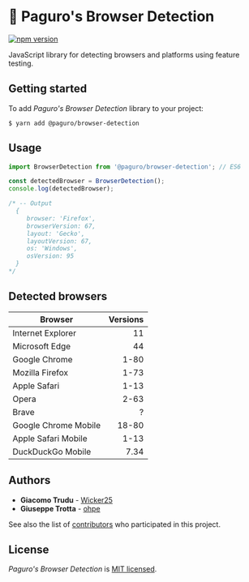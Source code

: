 # 🔎 Paguro's Browser Detection

[![npm version](https://badge.fury.io/js/%40paguro%2Fbrowser-detection.svg)](https://badge.fury.io/js/%40paguro%2Fbrowser-detection)

JavaScript library for detecting browsers and platforms using feature testing.

## Getting started

To add _Paguro's Browser Detection_ library to your project:

```
$ yarn add @paguro/browser-detection
```

## Usage

```js
import BrowserDetection from '@paguro/browser-detection'; // ES6

const detectedBrowser = BrowserDetection();
console.log(detectedBrowser);

/* -- Output
  {
     browser: 'Firefox',
     browserVersion: 67,
     layout: 'Gecko',
     layoutVersion: 67,
     os: 'Windows',
     osVersion: 95
  }
*/
```

## Detected browsers

| Browser              | Versions |
|----------------------|---------:|
| Internet Explorer    |    11    |
| Microsoft Edge       |    44    |
| Google Chrome        |   1-80   |
| Mozilla Firefox      |   1-73   |
| Apple Safari         |   1-13   |
| Opera                |   2-63   |
| Brave                |     ?    |
| Google Chrome Mobile |   18-80  |
| Apple Safari Mobile  |    1-13  |
| DuckDuckGo Mobile    |   7.34   |

## Authors

* **Giacomo Trudu** - [Wicker25](https://github.com/Wicker25)
* **Giuseppe Trotta** - [ohpe](https://github.com/ohpe)

See also the list of [contributors](https://github.com/Wicker25/browser-detection/graphs/contributors)
who participated in this project.

## License

_Paguro's Browser Detection_ is [MIT licensed](LICENSE).

